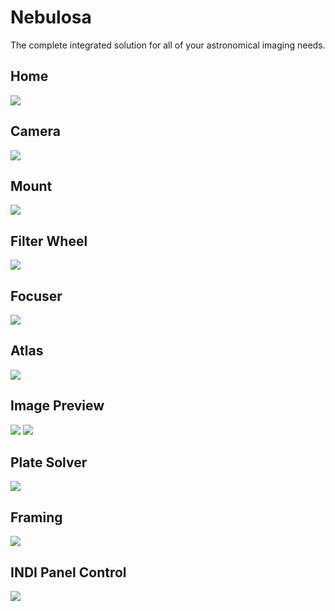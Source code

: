 # Nebulosa

The complete integrated solution for all of your astronomical imaging needs.

## Home

![](home.png)

## Camera

![](camera.png)

## Mount

![](mount.png)

## Filter Wheel

![](filter-wheel.png)

## Focuser

![](focuser.png)

## Atlas

![](atlas.png)

## Image Preview

![](image.png)
![](scnr.png)

## Plate Solver

![](plate-solver.png)

## Framing

![](framing.png)

## INDI Panel Control

![](indi-panel-control.png)
